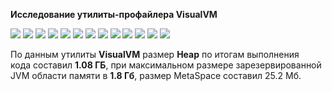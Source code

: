**Исследование утилиты-профайлера VisualVM**

![](/Pause30secHeap.jpg)
![](/MetaspaceVertx.jpg)
![](/ClassesVertx.jpg)
![](/HeapVertx.jpg)
![](/MetaspaceNetty.jpg)
![](/ClassesNetty.jpg)
![](/HeapNetty.jpg)
![](/MetaspaceSpring.jpg)
![](/ClassesSpring.jpg)
![](/HeapSpring.jpg)
![](/HeapObject.jpg)
![](/MetaspaceObject.jpg)
![](/ClassesObject.jpg)

По данным утилиты **VisualVM** размер **Heap** по итогам выполнения  
кода составил **1.08 ГБ**, при максимальном размере зарезервированной
JVM области памяти в **1.8 Гб**, размер MetaSpace составил 25.2 Мб.  



